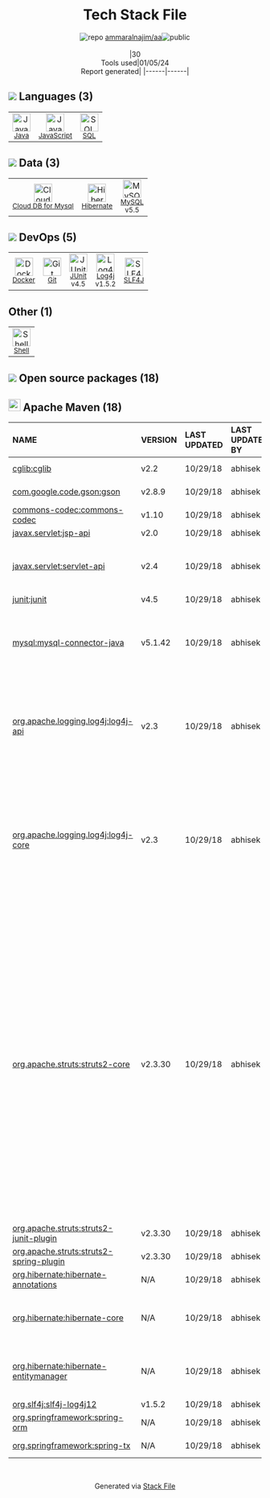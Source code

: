 <!--
&lt;--- Readme.md Snippet without images Start ---&gt;
## Tech Stack
ammaralnajim/aa is built on the following main stack:

- [Java](https://www.java.com) – Languages
- [MySQL](http://www.mysql.com) – Databases
- [JavaScript](https://developer.mozilla.org/en-US/docs/Web/JavaScript) – Languages
- [Hibernate](http://hibernate.org/) – Object Relational Mapper (ORM)
- [JUnit](http://junit.org/) – Testing Frameworks
- [SQL](https://en.wikipedia.org/wiki/SQL) – Languages
- [Log4j](https://logging.apache.org/log4j/2.x/) – Logging Tools
- [SLF4J](http://slf4j.org/) – Log Management
- [Shell](https://en.wikipedia.org/wiki/Shell_script) – Shells
- [Cloud DB for Mysql](https://www.ncloud.com/product/database/cloudDbMysql) – SQL Database as a Service
- [Docker](https://www.docker.com/) – Virtual Machine Platforms & Containers

Full tech stack [here](/techstack.md)

&lt;--- Readme.md Snippet without images End ---&gt;

&lt;--- Readme.md Snippet with images Start ---&gt;
## Tech Stack
ammaralnajim/aa is built on the following main stack:

- <img width='25' height='25' src='https://img.stackshare.io/service/995/K85ZWV2F.png' alt='Java'/> [Java](https://www.java.com) – Languages
- <img width='25' height='25' src='https://img.stackshare.io/service/1025/logo-mysql-170x170.png' alt='MySQL'/> [MySQL](http://www.mysql.com) – Databases
- <img width='25' height='25' src='https://img.stackshare.io/service/1209/javascript.jpeg' alt='JavaScript'/> [JavaScript](https://developer.mozilla.org/en-US/docs/Web/JavaScript) – Languages
- <img width='25' height='25' src='https://img.stackshare.io/service/1756/1uNl_IZX.png' alt='Hibernate'/> [Hibernate](http://hibernate.org/) – Object Relational Mapper (ORM)
- <img width='25' height='25' src='https://img.stackshare.io/service/2020/874086.png' alt='JUnit'/> [JUnit](http://junit.org/) – Testing Frameworks
- <img width='25' height='25' src='https://img.stackshare.io/service/2271/default_068d33483bba6b81ee13fbd4dc7aab9780896a54.png' alt='SQL'/> [SQL](https://en.wikipedia.org/wiki/SQL) – Languages
- <img width='25' height='25' src='https://img.stackshare.io/service/2804/Coralogix-log4j-integration.jpg' alt='Log4j'/> [Log4j](https://logging.apache.org/log4j/2.x/) – Logging Tools
- <img width='25' height='25' src='https://img.stackshare.io/service/2805/05518ecaa42841e834421e9d6987b04f_400x400.png' alt='SLF4J'/> [SLF4J](http://slf4j.org/) – Log Management
- <img width='25' height='25' src='https://img.stackshare.io/service/4631/default_c2062d40130562bdc836c13dbca02d318205a962.png' alt='Shell'/> [Shell](https://en.wikipedia.org/wiki/Shell_script) – Shells
- <img width='25' height='25' src='https://img.stackshare.io/service/21275/default_078eb0ae2b56280a937ed073a3ba4332291f9ba8.png' alt='Cloud DB for Mysql'/> [Cloud DB for Mysql](https://www.ncloud.com/product/database/cloudDbMysql) – SQL Database as a Service
- <img width='25' height='25' src='https://img.stackshare.io/service/586/n4u37v9t_400x400.png' alt='Docker'/> [Docker](https://www.docker.com/) – Virtual Machine Platforms & Containers

Full tech stack [here](/techstack.md)

&lt;--- Readme.md Snippet with images End ---&gt;
-->
<div align="center">

# Tech Stack File
![](https://img.stackshare.io/repo.svg "repo") [ammaralnajim/aa](https://github.com/ammaralnajim/aa)![](https://img.stackshare.io/public_badge.svg "public")
<br/><br/>
|30<br/>Tools used|01/05/24 <br/>Report generated|
|------|------|
</div>

## <img src='https://img.stackshare.io/languages.svg'/> Languages (3)
<table><tr>
  <td align='center'>
  <img width='36' height='36' src='https://img.stackshare.io/service/995/K85ZWV2F.png' alt='Java'>
  <br>
  <sub><a href="https://www.java.com">Java</a></sub>
  <br>
  <sub></sub>
</td>

<td align='center'>
  <img width='36' height='36' src='https://img.stackshare.io/service/1209/javascript.jpeg' alt='JavaScript'>
  <br>
  <sub><a href="https://developer.mozilla.org/en-US/docs/Web/JavaScript">JavaScript</a></sub>
  <br>
  <sub></sub>
</td>

<td align='center'>
  <img width='36' height='36' src='https://img.stackshare.io/service/2271/default_068d33483bba6b81ee13fbd4dc7aab9780896a54.png' alt='SQL'>
  <br>
  <sub><a href="https://en.wikipedia.org/wiki/SQL">SQL</a></sub>
  <br>
  <sub></sub>
</td>

</tr>
</table>

## <img src='https://img.stackshare.io/databases.svg'/> Data (3)
<table><tr>
  <td align='center'>
  <img width='36' height='36' src='https://img.stackshare.io/service/21275/default_078eb0ae2b56280a937ed073a3ba4332291f9ba8.png' alt='Cloud DB for Mysql'>
  <br>
  <sub><a href="https://www.ncloud.com/product/database/cloudDbMysql">Cloud DB for Mysql</a></sub>
  <br>
  <sub></sub>
</td>

<td align='center'>
  <img width='36' height='36' src='https://img.stackshare.io/service/1756/1uNl_IZX.png' alt='Hibernate'>
  <br>
  <sub><a href="http://hibernate.org/">Hibernate</a></sub>
  <br>
  <sub></sub>
</td>

<td align='center'>
  <img width='36' height='36' src='https://img.stackshare.io/service/1025/logo-mysql-170x170.png' alt='MySQL'>
  <br>
  <sub><a href="http://www.mysql.com">MySQL</a></sub>
  <br>
  <sub>v5.5</sub>
</td>

</tr>
</table>

## <img src='https://img.stackshare.io/devops.svg'/> DevOps (5)
<table><tr>
  <td align='center'>
  <img width='36' height='36' src='https://img.stackshare.io/service/586/n4u37v9t_400x400.png' alt='Docker'>
  <br>
  <sub><a href="https://www.docker.com/">Docker</a></sub>
  <br>
  <sub></sub>
</td>

<td align='center'>
  <img width='36' height='36' src='https://img.stackshare.io/service/1046/git.png' alt='Git'>
  <br>
  <sub><a href="http://git-scm.com/">Git</a></sub>
  <br>
  <sub></sub>
</td>

<td align='center'>
  <img width='36' height='36' src='https://img.stackshare.io/service/2020/874086.png' alt='JUnit'>
  <br>
  <sub><a href="http://junit.org/">JUnit</a></sub>
  <br>
  <sub>v4.5</sub>
</td>

<td align='center'>
  <img width='36' height='36' src='https://img.stackshare.io/service/2804/Coralogix-log4j-integration.jpg' alt='Log4j'>
  <br>
  <sub><a href="https://logging.apache.org/log4j/2.x/">Log4j</a></sub>
  <br>
  <sub>v1.5.2</sub>
</td>

<td align='center'>
  <img width='36' height='36' src='https://img.stackshare.io/service/2805/05518ecaa42841e834421e9d6987b04f_400x400.png' alt='SLF4J'>
  <br>
  <sub><a href="http://slf4j.org/">SLF4J</a></sub>
  <br>
  <sub></sub>
</td>

</tr>
</table>

## Other (1)
<table><tr>
  <td align='center'>
  <img width='36' height='36' src='https://img.stackshare.io/service/4631/default_c2062d40130562bdc836c13dbca02d318205a962.png' alt='Shell'>
  <br>
  <sub><a href="https://en.wikipedia.org/wiki/Shell_script">Shell</a></sub>
  <br>
  <sub></sub>
</td>

</tr>
</table>


## <img src='https://img.stackshare.io/group.svg' /> Open source packages (18)</h2>

## <img width='24' height='24' src='https://img.stackshare.io/package_manager/977/default_9833f2ef0bbc2a946b4cc5e9307264033361076b.png'/> Apache Maven (18)

|NAME|VERSION|LAST UPDATED|LAST UPDATED BY|LICENSE|VULNERABILITIES|
|:------|:------|:------|:------|:------|:------|
|[cglib:cglib](https://github.com/cglib/cglib)|v2.2|10/29/18|abhisek |Apache-2.0|N/A|
|[com.google.code.gson:gson](https://github.com/google/gson)|v2.8.9|10/29/18|abhisek |Apache-2.0|N/A|
|[commons-codec:commons-codec](https://commons.apache.org/proper/commons-codec/)|v1.10|10/29/18|abhisek |Apache-2.0|N/A|
|[javax.servlet:jsp-api]()|v2.0|10/29/18|abhisek |N/A|N/A|
|[javax.servlet:servlet-api]()|v2.4|10/29/18|abhisek |CDDL-1.0,GPL-2.0-with-classpath-exception|N/A|
|[junit:junit](http://junit.org)|v4.5|10/29/18|abhisek |EPL-1.0|N/A|
|[mysql:mysql-connector-java](http://dev.mysql.com/doc/connector-j/en/)|v5.1.42|10/29/18|abhisek |GPL-3.0-only|[CVE-2018-3258](https://github.com/advisories/GHSA-4vrv-ch96-6h42) (High)<br/>[CVE-2019-2692](https://github.com/advisories/GHSA-jcq3-cprp-m333) (Moderate)<br/>[CVE-2022-21363](https://github.com/advisories/GHSA-g76j-4cxx-23h9) (Moderate)|
|[org.apache.logging.log4j:log4j-api](https://logging.apache.org/log4j/2.x/)|v2.3|10/29/18|abhisek |Apache-2.0|[CVE-2021-45046](https://github.com/advisories/GHSA-7rjr-3q55-vv33) (Critical)<br/>[CVE-2021-44228](https://github.com/advisories/GHSA-jfh8-c2jp-5v3q) (Critical)<br/>[CVE-2021-45105](https://github.com/advisories/GHSA-p6xc-xr62-6r2g) (High)<br/>[CVE-2021-44832](https://github.com/advisories/GHSA-8489-44mv-ggj8) (Moderate)|
|[org.apache.logging.log4j:log4j-core](https://logging.apache.org/log4j/2.x/)|v2.3|10/29/18|abhisek |Apache-2.0|[CVE-2021-44228](https://github.com/advisories/GHSA-jfh8-c2jp-5v3q) (Critical)<br/>[CVE-2021-45046](https://github.com/advisories/GHSA-7rjr-3q55-vv33) (Critical)<br/>[CVE-2017-5645](https://github.com/advisories/GHSA-fxph-q3j8-mv87) (Critical)<br/>[CVE-2021-45105](https://github.com/advisories/GHSA-p6xc-xr62-6r2g) (High)<br/>[CVE-2021-44832](https://github.com/advisories/GHSA-8489-44mv-ggj8) (Moderate)<br/>[CVE-2020-9488](https://github.com/advisories/GHSA-vwqq-5vrc-xw9h) (Low)|
|[org.apache.struts:struts2-core](http://struts.apache.org/)|v2.3.30|10/29/18|abhisek |Apache-2.0|[CVE-2017-5638](https://github.com/advisories/GHSA-j77q-2qqg-6989) (Critical)<br/>[CVE-2023-50164](https://github.com/advisories/GHSA-2j39-qcjm-428w) (Critical)<br/>[CVE-2020-17530](https://github.com/advisories/GHSA-jc35-q369-45pv) (Critical)<br/>[CVE-2021-31805](https://github.com/advisories/GHSA-v8j6-6c2r-r27c) (Critical)<br/>[CVE-2016-6795](https://github.com/advisories/GHSA-44hv-jjx7-qfjg) (Critical)<br/>[CVE-2019-0230](https://github.com/advisories/GHSA-wp4h-pvgw-5727) (Critical)<br/>[CVE-2017-12611](https://github.com/advisories/GHSA-8fx9-5hx8-crhm) (Critical)<br/>[CVE-2017-9787](https://github.com/advisories/GHSA-8mr5-h28g-36qx) (High)<br/>[CVE-2019-0233](https://github.com/advisories/GHSA-ccp5-gg58-pxfm) (High)<br/>[CVE-2018-11776](https://github.com/advisories/GHSA-cr6j-3jp9-rw65) (High)<br/>[CVE-2023-41835](https://github.com/advisories/GHSA-729q-fcgp-r5xh) (High)<br/>[CVE-2012-1592](https://github.com/advisories/GHSA-8m5q-crqq-6pmf) (High)<br/>[CVE-2017-9804](https://github.com/advisories/GHSA-x5x7-3v85-wpc4) (High)<br/>[CVE-2023-34396](https://github.com/advisories/GHSA-4g42-gqrg-4633) (High)<br/>[CVE-2023-34149](https://github.com/advisories/GHSA-8f6x-v685-g2xc) (Moderate)|
|[org.apache.struts:struts2-junit-plugin]()|v2.3.30|10/29/18|abhisek |Apache-2.0|N/A|
|[org.apache.struts:struts2-spring-plugin]()|v2.3.30|10/29/18|abhisek |Apache-2.0|N/A|
|[org.hibernate:hibernate-annotations](http://hibernate.org/hibernate-annotations)|N/A|10/29/18|abhisek |LGPL-2.1+|N/A|
|[org.hibernate:hibernate-core](http://hibernate.org/orm)|N/A|10/29/18|abhisek |LGPL-2.0-only,GPL-3.0-or-later|N/A|
|[org.hibernate:hibernate-entitymanager](http://hibernate.org/orm)|N/A|10/29/18|abhisek |LGPL-2.0-only,GPL-3.0-or-later|N/A|
|[org.slf4j:slf4j-log4j12](http://www.slf4j.org)|v1.5.2|10/29/18|abhisek |MIT|N/A|
|[org.springframework:spring-orm](https://github.com/spring-projects/spring-framework)|N/A|10/29/18|abhisek |Apache-2.0|N/A|
|[org.springframework:spring-tx](https://github.com/spring-projects/spring-framework)|N/A|10/29/18|abhisek |Apache-2.0|N/A|

<br/>
<div align='center'>

Generated via [Stack File](https://github.com/marketplace/stack-file)
